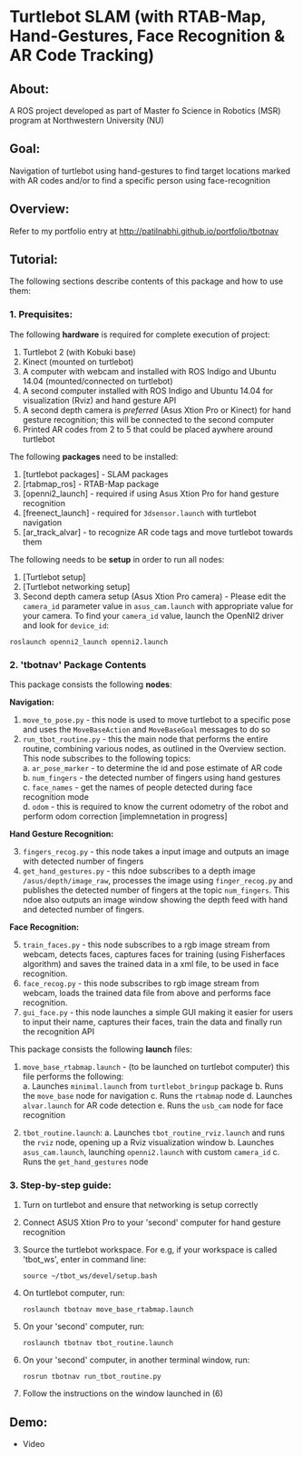 # Turtlebot SLAM (with RTAB-Map, Hand-Gestures, Face Recognition & AR Code Tracking)

## About:

A ROS project developed as part of Master fo Science in Robotics (MSR) program at Northwestern University (NU)

## Goal:

Navigation of turtlebot using hand-gestures to find target locations marked with AR codes and/or to find a specific person using face-recognition

## Overview:

Refer to my portfolio entry at http://patilnabhi.github.io/portfolio/tbotnav

## Tutorial:

The following sections describe contents of this package and how to use them:

### 1. Prequisites:

The following **hardware** is required for complete execution of project:

1. Turtlebot 2 (with Kobuki base)
2. Kinect (mounted on turtlebot)
3. A computer with webcam and installed with ROS Indigo and Ubuntu 14.04 (mounted/connected on turtlebot)
4. A second computer installed with ROS Indigo and Ubuntu 14.04 for visualization (Rviz) and hand gesture API
5. A second depth camera is *preferred* (Asus Xtion Pro or Kinect) for hand gesture recognition; this will be connected to the second computer
6. Printed AR codes from 2 to 5 that could be placed aywhere around turtlebot

The following **packages** need to be installed:

1. [turtlebot packages] - SLAM packages
2. [rtabmap_ros] - RTAB-Map package 
3. [openni2_launch] - required if using Asus Xtion Pro for hand gesture recognition
4. [freenect_launch] - required for `3dsensor.launch` with turtlebot navigation
5. [ar_track_alvar] - to recognize AR code tags and move turtlebot towards them

The following needs to be **setup** in order to run all nodes:

1. [Turtlebot setup]
2. [Turtlebot networking setup]
3. Second depth camera setup (Asus Xtion Pro camera) - Please edit the `camera_id` parameter value in `asus_cam.launch` with appropriate value for your camera. To find your `camera_id` value, launch the OpenNI2 driver and look for `device_id`:
```
roslaunch openni2_launch openni2.launch
```

### 2. 'tbotnav' Package Contents

This package consists the following **nodes**:

**Navigation:**

1. `move_to_pose.py` - this node is used to move turtlebot to a specific pose and uses the `MoveBaseAction` and `MoveBaseGoal` messages to do so
2. `run_tbot_routine.py` - this the main node that performs the entire routine, combining various nodes, as outlined in the Overview section. This node subscribes to the following topics:  
	a. `ar_pose_marker` - to determine the id and pose estimate of AR code  
	b. `num_fingers` - the detected number of fingers using hand gestures  
	c. `face_names` - get the names of people detected during face recognition mode  
	d.  `odom` - this is required to know the current odometry of the robot and perform odom correction [implemnetation in progress]  
	 
**Hand Gesture Recognition:**

3. `fingers_recog.py` - this node takes a input image and outputs an image with detected number of fingers
4. `get_hand_gestures.py` - this ndoe subscribes to a depth image `/asus/depth/image_raw`, processes the image using `finger_recog.py` and publishes the detected number of fingers at the topic `num_fingers`. This ndoe also outputs an image window showing the depth feed with hand and detected number of fingers.

**Face Recognition:**

5. `train_faces.py` - this node subscribes to a rgb image stream from webcam, detects faces, captures faces for training (using Fisherfaces algorithm) and saves the trained data in a xml file, to be used in face recognition.
6. `face_recog.py` - this node subscribes to rgb image stream from webcam, loads the trained data file from above and performs face recognition.
7. `gui_face.py` - this node launches a simple GUI making it easier for users to input their name, captures their faces, train the data and finally run the recognition API

This package consists the following **launch** files:

1. `move_base_rtabmap.launch` - (to be launched on turtlebot computer) this file performs the following:  
	a. Launches `minimal.launch` from `turtlebot_bringup` package
	b. Runs the `move_base` node for navigation
	c. Runs the `rtabmap` node 
	d. Launches `alvar.launch` for AR code detection
	e. Runs the `usb_cam` node for face recognition

2. `tbot_routine.launch`:
	a. Launches `tbot_routine_rviz.launch` and runs the `rviz` node, opening up a Rviz visualization window
	b. Launches `asus_cam.launch`, launching `openni2.launch` with custom `camera_id`
	c. Runs the `get_hand_gestures` node

<!-- This package consists the following *config* files:

1. `costmap_params.yaml`
2. `global_costmap_params.yaml`
3. `local_costmap_params.yaml`
4. `base_local_planner.yaml`
5. `global_planner_params.yaml`
6. `move_base_params.yaml`
7. `dwa_planner_params.yaml`
8. `tbot_rtabmap.rviz` -->

### 3. Step-by-step guide:

1. Turn on turtlebot and ensure that networking is setup correctly  

2. Connect ASUS Xtion Pro to your 'second' computer for hand gesture recognition  

3. Source the turtlebot workspace. For e.g, if your workspace is called 'tbot_ws', enter in command line:  
	```
	source ~/tbot_ws/devel/setup.bash
	```  
4. On turtlebot computer, run:  
	```
	roslaunch tbotnav move_base_rtabmap.launch
	```  
5. On your 'second' computer, run:  
	```
	roslaunch tbotnav tbot_routine.launch
	```  
6. On your 'second' computer, in another terminal window, run:  
	```
	rosrun tbotnav run_tbot_routine.py
	```  
7. Follow the instructions on the window launched in (6)


## Demo:

* Video